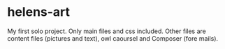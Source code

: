 # helens-art
My first solo project.
Only main files and css included. Other files are content files (pictures and text), owl caoursel and Composer (fore mails).
